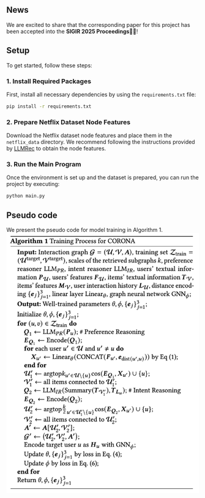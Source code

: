 ## News
We are excited to share that the corresponding paper for this project has been accepted into the **SIGIR 2025 Proceedings**🎉🎉!

## Setup

To get started, follow these steps:

### 1. Install Required Packages
First, install all necessary dependencies by using the `requirements.txt` file:

```bash
pip install -r requirements.txt
```

### 2. Prepare Netflix Dataset Node Features
Download the Netflix dataset node features and place them in the `netflix_data` directory. We recommend following the instructions provided by [LLMRec](https://github.com/HKUDS/LLMRec) to obtain the node features.

### 3. Run the Main Program
Once the environment is set up and the dataset is prepared, you can run the project by executing:

```bash
python main.py
```
## Pseudo code
We present the pseudo code for model training in Algorithm 1.
![Pseudo Code](/Pseudocode.png)
